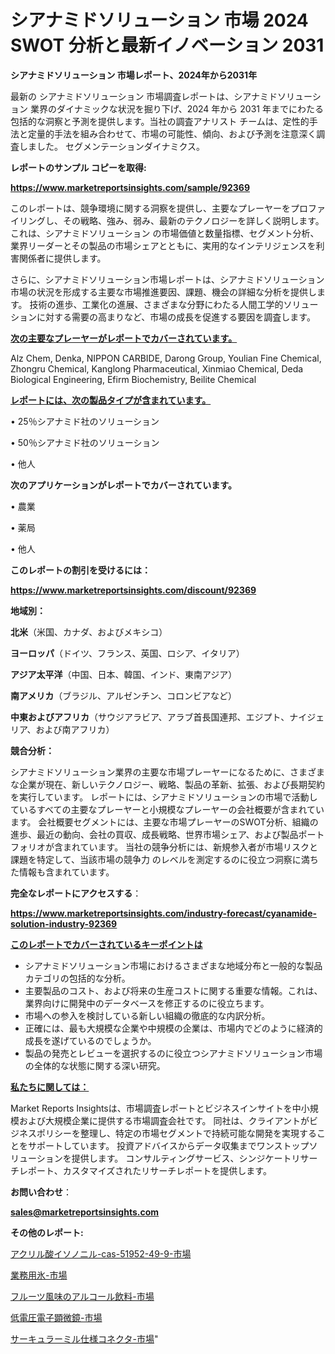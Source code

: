 # シアナミドソリューション 市場 2024 SWOT 分析と最新イノベーション 2031

<strong>シアナミドソリューション 市場レポート、2024年から2031年</strong>

最新の シアナミドソリューション 市場調査レポートは、シアナミドソリューション 業界のダイナミックな状況を掘り下げ、2024 年から 2031 年までにわたる包括的な洞察と予測を提供します。当社の調査アナリスト チームは、定性的手法と定量的手法を組み合わせて、市場の可能性、傾向、および予測を注意深く調査しました。 セグメンテーションダイナミクス。



<strong>レポートのサンプル コピーを取得:</strong> <a href=https://www.marketreportsinsights.com/sample/92369>

<strong><u>https://www.marketreportsinsights.com/sample/92369</u></strong></a>

このレポートは、競争環境に関する洞察を提供し、主要なプレーヤーをプロファイリングし、その戦略、強み、弱み、最新のテクノロジーを詳しく説明します。 これは、シアナミドソリューション の市場価値と数量指標、セグメント分析、業界リーダーとその製品の市場シェアとともに、実用的なインテリジェンスを利害関係者に提供します。

さらに、シアナミドソリューション市場レポートは、シアナミドソリューション市場の状況を形成する主要な市場推進要因、課題、機会の詳細な分析を提供します。 技術の進歩、工業化の進展、さまざまな分野にわたる人間工学的ソリューションに対する需要の高まりなど、市場の成長を促進する要因を調査します。



<strong><u>次の主要なプレーヤーがレポートでカバーされています。</u></strong>

Alz Chem, Denka, NIPPON CARBIDE, Darong Group, Youlian Fine Chemical, Zhongru Chemical, Kanglong Pharmaceutical, Xinmiao Chemical, Deda Biological Engineering, Efirm Biochemistry, Beilite Chemical



<strong><u><b>レポートには、次の製品タイプが含まれています。</b></u></strong>

• 25％シアナミド社のソリューション

• 50％シアナミド社のソリューション

• 他人



<strong><b>次のアプリケーションがレポートでカバーされています。</b></strong>

• 農業

• 薬局

• 他人



<strong><b>このレポートの割引を受けるには：</b></strong><a href=https://www.marketreportsinsights.com/discount/92369>

<strong><u>https://www.marketreportsinsights.com/discount/92369</u></strong></a>



<strong>地域別：</strong>



<strong>北米</strong>（米国、カナダ、およびメキシコ）



<strong>ヨーロッパ</strong>（ドイツ、フランス、英国、ロシア、イタリア）



<strong>アジア太平洋</strong>（中国、日本、韓国、インド、東南アジア）



<strong>南アメリカ</strong>（ブラジル、アルゼンチン、コロンビアなど）



<strong>中東およびアフリカ</strong>（サウジアラビア、アラブ首長国連邦、エジプト、ナイジェリア、および南アフリカ）



<strong>競合分析：</strong>

シアナミドソリューション業界の主要な市場プレーヤーになるために、さまざまな企業が現在、新しいテクノロジー、戦略、製品の革新、拡張、および長期契約を実行しています。 レポートには、シアナミドソリューションの市場で活動しているすべての主要なプレーヤーと小規模なプレーヤーの会社概要が含まれています。 会社概要セグメントには、主要な市場プレーヤーのSWOT分析、組織の進歩、最近の動向、会社の買収、成長戦略、世界市場シェア、および製品ポートフォリオが含まれています。 当社の競争分析には、新規参入者が市場リスクと課題を特定して、当該市場の競争力 のレベルを測定するのに役立つ洞察に満ちた情報も含まれています。



<strong>完全なレポートにアクセスする</strong>：

<a href=https://www.marketreportsinsights.com/industry-forecast/cyanamide-solution-industry-92369>

<strong><u>https://www.marketreportsinsights.com/industry-forecast/cyanamide-solution-industry-92369</u></strong></a>



<strong><u><b>このレポートでカバーされているキーポイントは</b></u></strong>
<ul>
  <li>シアナミドソリューション市場におけるさまざまな地域分布と一般的な製品カテゴリの包括的な分析。</li>
  <li>主要製品のコスト、および将来の生産コストに関する重要な情報。これは、業界向けに開発中のデータベースを修正するのに役立ちます。</li>
  <li>市場への参入を検討している新しい組織の徹底的な内訳分析。</li>
  <li>正確には、最も大規模な企業や中規模の企業は、市場内でどのように経済的成長を遂げているのでしょうか。</li>
  <li>製品の発売とレビューを選択するのに役立つシアナミドソリューション市場の全体的な状態に関する深い研究。</li>
</ul>


<strong><u><b>私たちに関しては：</b></u></strong>

Market Reports Insightsは、市場調査レポートとビジネスインサイトを中小規模および大規模企業に提供する市場調査会社です。 同社は、クライアントがビジネスポリシーを整理し、特定の市場セグメントで持続可能な開発を実現することをサポートしています。 投資アドバイスからデータ収集までワンストップソリューションを提供します。 コンサルティングサービス、シンジケートリサーチレポート、カスタマイズされたリサーチレポートを提供します。



<strong><b>お問い合わせ</b></strong>：

<a href=mailto:sales@marketreportsinsights.com>

<strong><u>sales@marketreportsinsights.com</u></strong></a>



<strong>その他のレポート:</strong>

<a href=https://www.linkedin.com/pulse/アクリル酸イソノニル-cas-51952-49-9-市場-2023-新興市場-cq4wf/>アクリル酸イソノニル-cas-51952-49-9-市場</a>

<a href=https://www.linkedin.com/pulse/業務用氷-市場-2023-総合分析と事業成長戦略-2030-analytics-achievers-24-analysis-vb9cf/>業務用氷-市場</a>

<a href=https://www.linkedin.com/pulse/フルーツ風味のアルコール飲料-市場-2023-総合分析と事業成長戦略-2030-mzb3f/>フルーツ風味のアルコール飲料-市場</a>

<a href=https://www.linkedin.com/pulse/低電圧電子顕微鏡-市場-2023-競争分析と事業成長-2030-analytics-achievers-24-analysis-2vvaf/>低電圧電子顕微鏡-市場</a>

<a href=https://www.linkedin.com/pulse/サーキュラーミル仕様コネクタ-市場-2023-収益と成長ドライバー-2030-rj82f/>サーキュラーミル仕様コネクタ-市場</a>"
